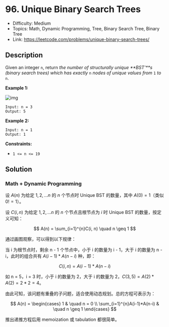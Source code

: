 # 96. Unique Binary Search Trees

- Difficulty: Medium
- Topics: Math, Dynamic Programming, Tree, Binary Search Tree, Binary Tree
- Link: https://leetcode.com/problems/unique-binary-search-trees/

## Description

Given an integer `n`, return _the number of structurally unique **BST'**s (binary search trees) which has exactly_ `n` _nodes of unique values from_ `1` _to_ `n`.

**Example 1:**

![img](https://assets.leetcode.com/uploads/2021/01/18/uniquebstn3.jpg)

```
Input: n = 3
Output: 5
```

**Example 2:**

```
Input: n = 1
Output: 1
```

**Constraints:**

- `1 <= n <= 19`

## Solution

### Math + Dynamic Programming

设 $A(n)$ 为给定 ${1, 2, ... n}$ 的 $n$ 个节点时 Unique BST 的数量，其中 $A(0) = 1$（类似 $0! = 1$）。

设 $C(i, n)$ 为给定 ${1, 2, ...n}$ 的 $n$ 个节点且根节点为 $i$ 时 Unique BST 的数量，按定义可知：

$$
A(n) = \sum_{i=1}^{n}C(i, n) \quad n \geq 1
$$

通过画图观察，可以得到以下规律：

当 i 为根节点时，剩余 n - 1 个节点中，小于 i 的数量为 i - 1，大于 i 的数量为 n - i，此时的组合共有 $A(i-1) * A(n-i)$ 种，即：

$$
C(i, n) = A(i-1) * A(n-i)
$$

如 n = 5，i = 3 时，小于 i 的数量为 2，大于 i 的数量为 2，$C(3, 5) = A(2) * A(2) = 2 * 2 = 4$。

由此可知，该问题有重叠的子问题，适合使用动态规划。总的方程可表示为：

$$
A(n) =
    \begin{cases}
        1 & \quad n = 0 \\
        \sum_{i=1}^{n}A(i-1)*A(n-i) & \quad n \geq 1
    \end{cases}
$$

推出递推方程后用 memoization 或 tabulation 都很简单。
